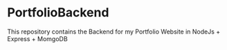 # PortfolioBackend
This repository contains the Backend for my Portfolio Website in NodeJs + Express + MomgoDB
